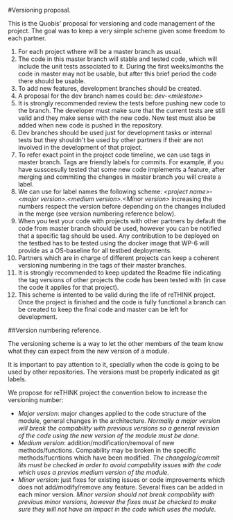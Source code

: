 #Versioning proposal.

This is the Quobis' proposal for  versioning and code management of the project. The goal was to keep a very simple scheme given some freedom to each partner.

1. For each project wthere will be a master branch as usual.
2. The code in this master branch will stable and tested code, which will include the unit tests associated to it. During the first weeks/months the code in master may not be usable, but after this brief period the code there should be usable. 
3. To add new features, development branches should be created. 
4. A proposal for the dev branch names could be: *dev-\<milestone\>*
5. It is strongly recommended review the tests before pushing new code to the branch. The developer must make sure that the current tests are still valid and they make sense with the new code. New test must also be added when new code is pushed in the repository.
6. Dev branches should be used just for development tasks or internal tests but they shouldn't be used by other partners if their are not involved in the development of that project.
7. To refer exact point in the project code timeline, we can use tags in master branch. Tags are friendly labels for commits. For example, if you have susscesully tested that some new code implements a feature, after merging and commiting the changes in master branch you will create a label.
8. We can use for label names the following scheme: *\<project name\>\-\<major version\>.\<medium version\>.\<Minor version\>*
increasing the numbers respect the version before depending on the changes included in the merge (see version numbering reference below).
9. When you test your code with projects with other partners by default the code from master branch should be used, however you can be notified that a specific tag should be used. Any contribution to be deployed on the testbed has to be tested using the docker image that WP-6 will provide as a OS-baseline for all testbed deployments.
10. Partners which are in charge of different projects can keep a coherent versioning numbering in the tags of their master branches.
11. It is strongly recommended to keep updated the Readme file indicating the tag versions of other projects the code has been tested with (in case the code it applies for that project).
12. This scheme is intented to be valid during the life of reTHINK project. Once the project is finished and the code is fully functional a branch can be created to keep the final code and master can be left for development.

##Version numbering reference. 

The versioning scheme is a way to let the other members of the team know what they can expect from the new version of a module.

It is important to pay attention to it, specially when the code is going to be used by other repositories. The versions must be properly indicated as git labels.

We propose for reTHINK project the convention below to increase the versioning number:

* *Major version*: major changes applied to the code structure of the module, general changes in the architecture. *Normally a major version will break the compability with previous versions so a general revision of the code using the new version of the module must be done.*   
* *Medium version*: addition/modification/removal of new methods/functions. Compability may be broken in the specific methods/fucntions which have been modified. *The changelog/commit lits must be checked in order to avoid compability issues with the code which uses a previos medium version of the module.* 
* _Minor version_: just fixes for existing issues or code improvements which does not add/modify/remove any  feature. Several fixes can be added in each minor version. *Minor version should not break compability with previous minor versions, however the fixes must be checked to make sure they will not have an impact in the code which uses the module.* 
